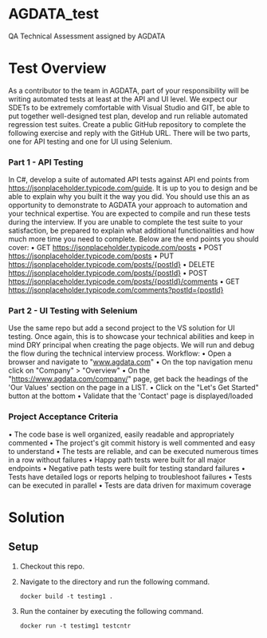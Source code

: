 # AGDATA_test
QA Technical Assessment assigned by AGDATA

# Test Overview #

As a contributor to the team in AGDATA, part of your responsibility will be writing automated tests at least at the API and UI level.  We expect our SDETs to be extremely comfortable with Visual Studio and GIT, be able to put together well-designed test plan, develop and run reliable automated regression test suites.
Create a public GitHub repository to complete the following exercise and reply with the GitHub URL.  There will be two parts, one for API testing and one for UI using Selenium.

### Part 1 - API Testing ###
In C#, develop a suite of automated API tests against API end points from https://jsonplaceholder.typicode.com/guide.  It is up to you to design and be able to explain why you built it the way you did.  You should use this an as opportunity to demonstrate to AGDATA your approach to automation and your technical expertise.  You are expected to compile and run these tests during the interview.  If you are unable to complete the test suite to your satisfaction, be prepared to explain what additional functionalities and how much more time you need to complete.  Below are the end points you should cover:
• GET https://jsonplaceholder.typicode.com/posts
• POST https://jsonplaceholder.typicode.com/posts
• PUT https://jsonplaceholder.typicode.com/posts/{postId}
• DELETE https://jsonplaceholder.typicode.com/posts/{postId}
• POST https://jsonplaceholder.typicode.com/posts/{postId}/comments
• GET https://jsonplaceholder.typicode.com/comments?postId={postId}

### Part 2 - UI Testing with Selenium  ###
Use the same repo but add a second project to the VS solution for UI testing.  Once again, this is to showcase your technical abilities and keep in mind DRY principal when creating the page objects.  We will run and debug the flow during the technical interview process.
Workflow:
• Open a browser and navigate to "www.agdata.com"
• On the top navigation menu click on "Company" > "Overview"
• On the "https://www.agdata.com/company/" page, get back the headings of the 'Our Values' section on the page in a LIST.
• Click on the "Let's Get Started" button at the bottom
• Validate that the 'Contact' page is displayed/loaded

### Project Acceptance Criteria ###  
• The code base is well organized, easily readable and appropriately commented
• The project's git commit history is well commented and easy to understand
• The tests are reliable, and can be executed numerous times in a row without failures
• Happy path tests were built for all major endpoints
• Negative path tests were built for testing standard failures
• Tests have detailed logs or reports helping to troubleshoot failures
• Tests can be executed in parallel
• Tests are data driven for maximum coverage

# Solution #

## Setup ##

1. Checkout this repo.

2. Navigate to the directory and run the following command.
    ```
    docker build -t testimg1 .
    ```
3. Run the container by executing the following command.
    ```
    docker run -t testimg1 testcntr
    ```
